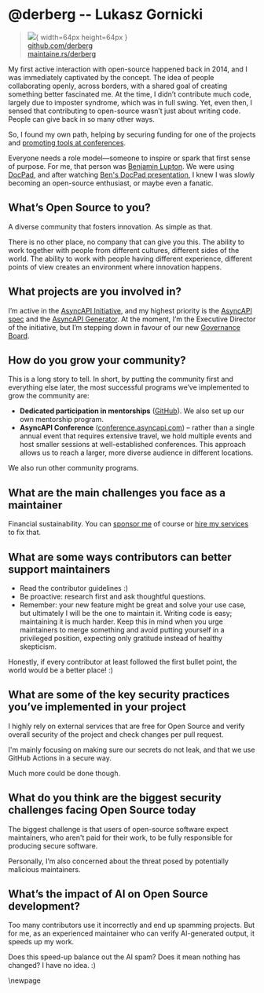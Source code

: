 # @derberg -- Lukasz Gornicki

> ![](https://i0.wp.com/github.com/derberg.png?resize=200%2C200&ssl=1){ width=64px height=64px }  
> [github.com/derberg](https://github.com/derberg)  
> [maintaine.rs/derberg](https://maintaine.rs/derberg)

My first active interaction with open-source happened back in 2014, and I was immediately captivated by the concept. The idea of people collaborating openly, across borders, with a shared goal of creating something better fascinated me. At the time, I didn’t contribute much code, largely due to imposter syndrome, which was in full swing. Yet, even then, I sensed that contributing to open-source wasn’t just about writing code. People can give back in so many other ways.

So, I found my own path, helping by securing funding for one of the projects and [promoting tools at conferences](https://www.youtube.com/watch?v=F-1goNbdBkc&t=1652s).

Everyone needs a role model—someone to inspire or spark that first sense of purpose. For me, that person was [Benjamin Lupton](https://github.com/balupton). We were using [DocPad](https://docpad.bevry.me/), and after watching [Ben's DocPad presentation](https://www.youtube.com/watch?v=Zu1uhI0uT2o), I knew I was slowly becoming an open-source enthusiast, or maybe even a fanatic.

## What’s Open Source to you?

A diverse community that fosters innovation. As simple as that.

There is no other place, no company that can give you this. The ability to work together with people from different cultures, different sides of the world. The ability to work with people having different experience, different points of view creates an environment where innovation happens.

## What projects are you involved in?

I’m active in the [AsyncAPI Initiative](https://www.asyncapi.com/en), and my highest priority is the [AsyncAPI spec](https://github.com/asyncapi/spec) and the [AsyncAPI Generator](https://github.com/asyncapi/generator). At the moment, I’m the Executive Director of the initiative, but I’m stepping down in favour of our new [Governance Board](https://www.asyncapi.com/blog/new-governance-board).

## How do you grow your community?

This is a long story to tell. In short, by putting the community first and everything else later, the most successful programs we’ve implemented to grow the community are:

- **Dedicated participation in mentorships** ([GitHub](https://github.com/asyncapi/community/tree/master/mentorship)). We also set up our own mentorship program.
- **AsyncAPI Conference** ([conference.asyncapi.com](https://conference.asyncapi.com/)) – rather than a single annual event that requires extensive travel, we hold multiple events and host smaller sessions at well-established conferences. This approach allows us to reach a larger, more diverse audience in different locations.

We also run other community programs.

## What are the main challenges you face as a maintainer

Financial sustainability.
You can [sponsor me](https://github.com/sponsors/derberg) of course or [hire my services](https://www.brainfart.dev/services) to fix that.

## What are some ways contributors can better support maintainers

- Read the contributor guidelines :)
- Be proactive: research first and ask thoughtful questions.
- Remember: your new feature might be great and solve your use case, but ultimately I will be the one to maintain it. Writing code is easy; maintaining it is much harder. Keep this in mind when you urge maintainers to merge something and avoid putting yourself in a privileged position, expecting only gratitude instead of healthy skepticism.

Honestly, if every contributor at least followed the first bullet point, the world would be a better place! :)

## What are some of the key security practices you’ve implemented in your project

I highly rely on external services that are free for Open Source and verify overall security of the project and check changes per pull request.

I'm mainly focusing on making sure our secrets do not leak, and that we use GitHub Actions in a secure way.

Much more could be done though.

## What do you think are the biggest security challenges facing Open Source today

The biggest challenge is that users of open-source software expect maintainers, who aren't paid for their work, to be fully responsible for producing secure software.

Personally, I’m also concerned about the threat posed by potentially malicious maintainers.

## What’s the impact of AI on Open Source development?

Too many contributors use it incorrectly and end up spamming projects. But for me, as an experienced maintainer who can verify AI-generated output, it speeds up my work.

Does this speed-up balance out the AI spam? Does it mean nothing has changed? I have no idea. :)

\newpage
